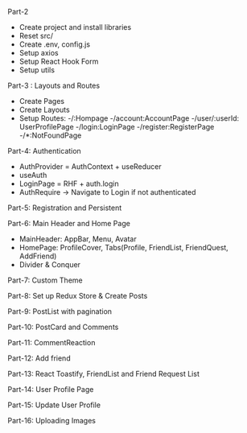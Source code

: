 Part-2

- Create project and install libraries
- Reset src/
- Create .env, config.js
- Setup axios
- Setup React Hook Form
- Setup utils

Part-3 : Layouts and Routes

- Create Pages
- Create Layouts
- Setup Routes:
  -/:Hompage
  -/account:AccountPage
  -/user/:userId: UserProfilePage
  -/login:LoginPage
  -/register:RegisterPage
  -/\*:NotFoundPage

Part-4: Authentication

- AuthProvider = AuthContext + useReducer
- useAuth
- LoginPage = RHF + auth.login
- AuthRequire -> Navigate to Login if not authenticated

Part-5: Registration and Persistent

Part-6: Main Header and Home Page

- MainHeader: AppBar, Menu, Avatar
- HomePage: ProfileCover, Tabs(Profile, FriendList, FriendQuest, AddFriend)
- Divider & Conquer

Part-7: Custom Theme

Part-8: Set up Redux Store & Create Posts

Part-9: PostList with pagination

Part-10: PostCard and Comments

Part-11: CommentReaction

Part-12: Add friend

Part-13: React Toastify, FriendList and Friend Request List

Part-14: User Profile Page

Part-15: Update User Profile

Part-16: Uploading Images
